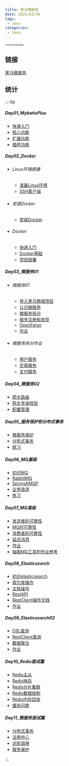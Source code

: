 ```yaml
---
title: 黑马微服务
date: 2025/03/30
tags:
 - Java
categories:
 - Java
---
```


<img src="https://bizhi1.com/wp-content/uploads/2025/03/anime-girl-moon-temple-desktop-wallpaper.jpg" alt="动漫女孩月亮神庙桌面壁纸" style="zoom:33%;" />

## 链接

[黑马微服务](/docs/Java/Heima/Microservices/Day01_MybatisPlus/1-MybatisPlus.html)

## 统计

::: tip

##### Day01_MybatisPlus

- [快速入门](/docs/Java/Heima/Microservices/Day01_MybatisPlus/1-MybatisPlus.html)
- [核心功能](/docs/Java/Heima/Microservices/Day01_MybatisPlus/2-MybatisPlus.html)
- [扩展功能](/docs/Java/Heima/Microservices/Day01_MybatisPlus/3-MybatisPlus.html)
- [插件功能](/docs/Java/Heima/Microservices/Day01_MybatisPlus/4-MybatisPlus.html)

##### Day02_Docker

- ###### Linux环境搭建

  - [准备Linux环境](/docs/Java/Heima/Microservices/Day02_Docker/1_Linux/1-Linux.html)
  - [SSH客户端](/docs/Java/Heima/Microservices/Day02_Docker/1_Linux/2-Linux.html)

- ###### 安装Docker

  - [安装Docker](/docs/Java/Heima/Microservices/Day02_Docker/2_Docker_Install/1-Docker_Install.html)

- ###### Docker

  - [快速入门](/docs/Java/Heima/Microservices/Day02_Docker/3_Docker/1-Docker.html)
  - [Docker基础](/docs/Java/Heima/Microservices/Day02_Docker/3_Docker/2-Docker.html)
  - [项目部署](/docs/Java/Heima/Microservices/Day02_Docker/3_Docker/3-Docker.html)

##### Day03_微服务01

- ###### 微服务01

  - [导入黑马商城项目](/docs/Java/Heima/Microservices/Day03_Microservices/1_Microservices/1-Microservices.html)
  - [认识微服务](/docs/Java/Heima/Microservices/Day03_Microservices/1_Microservices/2-Microservices.html)
  - [微服务拆分](/docs/Java/Heima/Microservices/Day03_Microservices/1_Microservices/3-Microservices.html)
  - [服务注册和发现](/docs/Java/Heima/Microservices/Day03_Microservices/1_Microservices/4-Microservices.html)
  - [OpenFeign](/docs/Java/Heima/Microservices/Day03_Microservices/1_Microservices/5-Microservices.html)
  - [作业](/docs/Java/Heima/Microservices/Day03_Microservices/1_Microservices/6-Microservices.html)

- ###### 微服务拆分作业

  - [用户服务](/docs/Java/Heima/Microservices/Day03_Microservices/2_Microservices/1-Microservices.html)
  - [交易服务](/docs/Java/Heima/Microservices/Day03_Microservices/2_Microservices/2-Microservices.html)
  - [支付服务](/docs/Java/Heima/Microservices/Day03_Microservices/2_Microservices/3-Microservices.html)

##### Day04_微服务02

- [网关路由](/docs/Java/Heima/Microservices/Day04_Microservices/1-Microservices.html)
- [网关登录校验](/docs/Java/Heima/Microservices/Day04_Microservices/2-Microservices.html)
- [配置管理](/docs/Java/Heima/Microservices/Day04_Microservices/3-Microservices.html)

##### Day05_服务保护和分布式事务

- [微服务保护](/docs/Java/Heima/Microservices/Day05_SP_DT/1-SP_DT.html)
- [分布式事务](/docs/Java/Heima/Microservices/Day05_SP_DT/2-SP_DT.html)
- [练习](/docs/Java/Heima/Microservices/Day05_SP_DT/3-SP_DT.html)

##### Day06_MQ基础

- [初识MQ](/docs/Java/Heima/Microservices/Day06_MqBasic/1-MqBasic.html)
- [RabbitMQ](/docs/Java/Heima/Microservices/Day06_MqBasic/2-MqBasic.html)
- [SpringAMQP](/docs/Java/Heima/Microservices/Day06_MqBasic/3-MqBasic.html)
- [业务改造](/docs/Java/Heima/Microservices/Day06_MqBasic/4-MqBasic.html)
- [练习](/docs/Java/Heima/Microservices/Day06_MqBasic/5-MqBasic.html)

##### Day07_MQ高级

- [发送者的可靠性](/docs/Java/Heima/Microservices/Day07_MqAdvanced/1-MqAdvanced.html)
- [MQ的可靠性](/docs/Java/Heima/Microservices/Day07_MqAdvanced/2-MqAdvanced.html)
- [消费者的可靠性](/docs/Java/Heima/Microservices/Day07_MqAdvanced/3-MqAdvanced.html)
- [延迟消息](/docs/Java/Heima/Microservices/Day07_MqAdvanced/4-MqAdvanced.html)
- [作业](/docs/Java/Heima/Microservices/Day07_MqAdvanced/5-MqAdvanced.html)
- [抽取MQ工具的作业参考](/docs/Java/Heima/Microservices/Day07_MqAdvanced/6-MqAdvanced.html)

##### Day08_Elasticsearch

- [初识elasticsearch](/docs/Java/Heima/Microservices/Day08_Elasticsearch/1-Elasticsearch.html)
- [索引库操作](/docs/Java/Heima/Microservices/Day08_Elasticsearch/2-Elasticsearch.html)
- [文档操作](/docs/Java/Heima/Microservices/Day08_Elasticsearch/3-Elasticsearch.html)
- [RestAPI](/docs/Java/Heima/Microservices/Day08_Elasticsearch/4-Elasticsearch.html)
- [RestClient操作文档](/docs/Java/Heima/Microservices/Day08_Elasticsearch/5-Elasticsearch.html)
- [作业](/docs/Java/Heima/Microservices/Day08_Elasticsearch/6-Elasticsearch.html)

##### Day09_Elasticsearch02

- [DSL查询](/docs/Java/Heima/Microservices/Day09_Elasticsearch02/1-Elasticsearch02.html)
- [RestClient查询](/docs/Java/Heima/Microservices/Day09_Elasticsearch02/2-Elasticsearch02.html)
- [数据聚合](/docs/Java/Heima/Microservices/Day09_Elasticsearch02/3-Elasticsearch02.html)
- [作业](/docs/Java/Heima/Microservices/Day09_Elasticsearch02/4-Elasticsearch02.html)

##### Day10_Redis面试篇

- [Redis主从](/docs/Java/Heima/Microservices/Day10_RedisInterview/1-RedisInterview.html)
- [Redis哨兵](/docs/Java/Heima/Microservices/Day10_RedisInterview/2-RedisInterview.html)
- [Redis分片集群](/docs/Java/Heima/Microservices/Day10_RedisInterview/3-RedisInterview.html)
- [Redis数据结构](/docs/Java/Heima/Microservices/Day10_RedisInterview/4-RedisInterview.html)
- [Redis内存回收](/docs/Java/Heima/Microservices/Day10_RedisInterview/5-RedisInterview.html)
- [缓存问题](/docs/Java/Heima/Microservices/Day10_RedisInterview/6-RedisInterview.html)

##### Day11_微服务面试篇

- [分布式事务](/docs/Java/Heima/Microservices/Day11_MicroservicesInterview/1-MicroservicesInterview.html)
- [注册中心](/docs/Java/Heima/Microservices/Day11_MicroservicesInterview/2-MicroservicesInterview.html)
- [远程调用](/docs/Java/Heima/Microservices/Day11_MicroservicesInterview/3-MicroservicesInterview.html)
- [服务保护](/docs/Java/Heima/Microservices/Day11_MicroservicesInterview/4-MicroservicesInterview.html)

:::